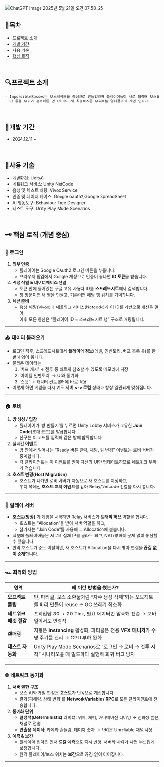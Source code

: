 ![ChatGPT Image 2025년 5월 21일 오전 07_58_25](https://github.com/user-attachments/assets/78780fee-a54d-4b52-90dc-0bca75f68ba7)
## **📘목차**

- [프로젝트 소개](#프로젝트-소개)
- [개발 기간](#개발-기간)
- [사용 기술](#사용-기술)
- [핵심 로직](#핵심-로직)
<br/>

## **🔍프로젝트 소개** 
```scala
- ImpossibleBosses는 보스레이드를 중심으로 만들었으며 플레이어들이 서로 협력해 보스를 무찔러
  더 좋은 무기와 능력치를 업그레이드 해 최종보스를 무찌르는 멀티플레이 게임 입니다.
```
<br/>

## **📆개발 기간** 
- 2024.12.11 ~ 
<br/>

## **🔧사용 기술** 
- 개발환경: Unity6
- 네트워크 서비스: Unity NetCode
- 음성 및 텍스트 채팅: Vivox Service
- 인증 및 데이터 베이스: Google oauth2,Google SpreadSheet
- AI 행동도구: Behaviour Tree Designer
- 테스트 도구: Unity Play Mode Scenarios
<br/>


## 🗝 핵심 로직 (개념 중심)

### 🔐 로그인
1. **외부 인증**  
   - 플레이어는 Google OAuth2 로그인 버튼을 누릅니다.  
   - 브라우저 팝업에서 Google 계정으로 인증이 끝나면 **ID 토큰**을 받습니다.
2. **계정 식별 & 데이터베이스 연결**  
   - 토큰 안에 들어있는 구글 고유 사용자 ID를 **스프레드시트**에서 검색합니다.  
   - 첫 방문이면 새 행을 만들고, 기존이면 해당 행 위치를 기억합니다.
3. **세션 준비**  
   - 음성 채팅(Vivox)과 네트워크 서비스(Netcode)가 이 ID를 기반으로 세션을 열어,  
     이후 모든 통신은 “플레이어 ID = 스프레드시트 행” 구조로 매핑됩니다.

---

### 📥 데이터 불러오기
- 로그인 직후, 스프레드시트에서 **플레이어 정보**(레벨, 인벤토리, 버프 목록 등)를 한 번에 읽어 옵니다.  
- 불러온 데이터는  
  1) ‘버프 캐시’ → 전투 중 빠르게 참조할 수 있도록 메모리에 저장  
  2) ‘아이템 인벤토리’ → UI와 동기화  
  3) ‘스탯’ → 캐릭터 컨트롤러에 바로 적용  
- 이렇게 하면 게임을 다시 켜도 **서버 <-> 로컬** 상태가 항상 일관되게 맞춰집니다.

---

### 🏠 로비
1. **방 생성 / 입장**  
   - 플레이어가 ‘방 만들기’를 누르면 Unity Lobby 서비스가 고유한 **Join Code**(초대 코드)를 발급합니다.  
   - 친구는 이 코드를 입력해 같은 방에 합류합니다.
2. **실시간 이벤트**  
   - 방 안에서 일어나는 “Ready 버튼 클릭, 채팅, 팀 변경” 이벤트는 로비 서버가 중계합니다.  
   - 각 클라이언트는 이 이벤트를 받아 자신의 UI만 업데이트하므로 네트워크 부하가 적습니다.
3. **호스트 변경(Host Migration)**  
   - 호스트가 나가면 로비 서버가 자동으로 새 호스트를 지정하고,  
     우리 쪽에선 **호스트 교체 이벤트**를 받아 Relay/Netcode 연결을 다시 엽니다.

---

### 🔗 릴레이 서버
- **호스트(방장)** 가 게임을 시작하면 Relay 서비스가 **트래픽 허브** 역할을 합니다.  
  - 호스트는 “Allocation”을 받아 서버 역할을 하고,  
  - 참가자는 “Join Code”를 사용해 그 Allocation에 붙습니다.  
- 덕분에 플레이어들은 서로의 실제 IP를 몰라도 되고, NAT/방화벽 문제 없이 통신할 수 있습니다.  
- 만약 호스트가 중도 이탈하면, 새 호스트가 Allocation을 다시 받아 연결을 **끊김 없이 승계**합니다.

---

### 🏎️ 최적화 방법
| 영역 | 왜 이런 방법을 썼는가? |
|------|-----------------------|
| **오브젝트 풀링** | 탄, 파티클, 보스 소환물처럼 “자주 생성·삭제”되는 오브젝트를 미리 만들어 reuse → GC 쓰레기 최소화 |
| **네트워크 패킷 절감** | 프레임당 30 → 20 Tick, 필요 데이터만 압축해 전송 → 모바일에서도 안정적 |
| **렌더링** | 지형은 **Instancing** 활성화, 파티클은 전용 **VFX 매니저**가 수명 주기를 관리 → GPU 부하 완화 |
| **테스트 자동화** | Unity Play Mode Scenarios로 “로그인 → 로비 → 전투 시작” 시나리오를 매 빌드마다 실행해 회귀 버그 방지 |

---

### 🌐 네트워크 동기화
1. **서버 권한 구조**  
   - 보스 AI와 게임 판정은 **호스트**가 단독으로 계산합니다.  
   - 결과(피해량, 상태 변화)를 **NetworkVariable / RPC**로 모든 클라이언트에 전송합니다.
2. **동기화 단위**  
   - **결정적(Deterministic) 데이터**: 위치, 체력, 애니메이션 타이밍 → 신뢰성 높은 채널로 전송  
   - **연출용 데이터**: 카메라 흔들림, 데미지 숫자 → 가벼운 Unreliable 채널 사용
3. **예측 & 보간**  
   - 플레이어 입력은 먼저 **로컬 예측**으로 즉시 반영, 서버와 차이가 나면 부드럽게 보정합니다.  
   - 원격 플레이어/보스 위치는 **보간**으로 끊김 없이 이어집니다.

---

